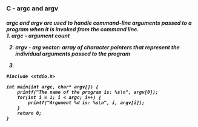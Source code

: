 ### C - argc  and argv
<h5>
argc and argv are used to handle command-line arguments passed to a program when it is invoked from the command line.<br>
1. argc - argument count
<br>

2. argv - arg vector: array of character pointers that represent the individual arguments passed to the program <br>

3. 
```
#include <stdio.h>

int main(int argc, char* argv[]) {
    printf("The name of the program is: %s\n", argv[0]);
    for(int i = 1; i < argc; i++) {
        printf("Argument %d is: %s\n", i, argv[i]);
    }
    return 0;
}
```
</h5>
